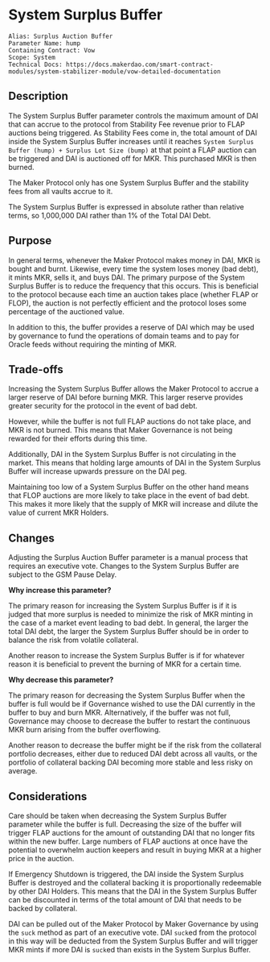# System Surplus Buffer

```
Alias: Surplus Auction Buffer
Parameter Name: hump
Containing Contract: Vow
Scope: System
Technical Docs: https://docs.makerdao.com/smart-contract-modules/system-stabilizer-module/vow-detailed-documentation
```

## Description

The System Surplus Buffer parameter controls the maximum amount of DAI that can accrue to the protocol from Stability Fee revenue prior to FLAP auctions being triggered. As Stability Fees come in, the total amount of DAI inside the System Surplus Buffer increases until it reaches `System Surplus Buffer (hump) + Surplus Lot Size (bump)` at that point a FLAP auction can be triggered and DAI is auctioned off for MKR. This purchased MKR is then burned.

The Maker Protocol only has one System Surplus Buffer and the stability fees from all vaults accrue to it.

The System Surplus Buffer is expressed in absolute rather than relative terms, so 1,000,000 DAI rather than 1% of the Total DAI Debt.

## Purpose

In general terms, whenever the Maker Protocol makes money in DAI, MKR is bought and burnt. Likewise, every time the system loses money (bad debt), it mints MKR, sells it, and buys DAI. The primary purpose of the System Surplus Buffer is to reduce the frequency that this occurs. This is beneficial to the protocol because each time an auction takes place (whether FLAP or FLOP), the auction is not perfectly efficient and the protocol loses some percentage of the auctioned value. 

In addition to this, the buffer provides a reserve of DAI which may be used by governance to fund the operations of domain teams and to pay for Oracle feeds without requiring the minting of MKR.

## Trade-offs

Increasing the System Surplus Buffer allows the Maker Protocol to accrue a larger reserve of DAI before burning MKR. This larger reserve provides greater security for the protocol in the event of bad debt.

However, while the buffer is not full FLAP auctions do not take place, and MKR is not burned. This means that Maker Governance is not being rewarded for their efforts during this time.

Additionally, DAI in the System Surplus Buffer is not circulating in the market. This means that holding large amounts of DAI in the System Surplus Buffer will increase upwards pressure on the DAI peg.

Maintaining too low of a System Surplus Buffer on the other hand means that FLOP auctions are more likely to take place in the event of bad debt. This makes it more likely that the supply of MKR will increase and dilute the value of current MKR Holders. 

## Changes
Adjusting the Surplus Auction Buffer parameter is a manual process that requires an executive vote. Changes to the System Surplus Buffer are subject to the GSM Pause Delay.

**Why increase this parameter?**

The primary reason for increasing the System Surplus Buffer is if it is judged that more surplus is needed to minimize the risk of MKR minting in the case of a market event leading to bad debt. In general, the larger the total DAI debt, the larger the System Surplus Buffer should be in order to balance the risk from volatile collateral.

Another reason to increase the System Surplus Buffer is if for whatever reason it is beneficial to prevent the burning of MKR for a certain time.

**Why decrease this parameter?**

The primary reason for decreasing the System Surplus Buffer when the buffer is full would be if Governance wished to use the DAI currently in the buffer to buy and burn MKR. Alternatively, if the buffer was not full, Governance may choose to decrease the buffer to restart the continuous MKR burn arising from the buffer overflowing.

Another reason to decrease the buffer might be if the risk from the collateral portfolio decreases, either due to reduced DAI debt across all vaults, or the portfolio of collateral backing DAI becoming more stable and less risky on average.

## Considerations

Care should be taken when decreasing the System Surplus Buffer parameter while the buffer is full. Decreasing the size of the buffer will trigger FLAP auctions for the amount of outstanding DAI that no longer fits within the new buffer. Large numbers of FLAP auctions at once have the potential to overwhelm auction keepers and result in buying MKR at a higher price in the auction.

If Emergency Shutdown is triggered, the DAI inside the System Surplus Buffer is destroyed and the collateral backing it is proportionally redeemable by other DAI Holders. This means that the DAI in the System Surplus Buffer can be discounted in terms of the total amount of DAI that needs to be backed by collateral.

DAI can be pulled out of the Maker Protocol by Maker Governance by using the `suck` method as part of an executive vote. DAI `suck`ed from the protocol in this way will be deducted from the System Surplus Buffer and will trigger MKR mints if more DAI is `suck`ed than exists in the System Surplus Buffer.
